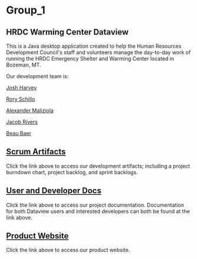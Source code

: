 # Group_1
## HRDC Warming Center Dataview

This is a Java desktop application created to help the Human Resources Development Council's
staff and volunteers manage the day-to-day work of running the HRDC Emergency Shelter and Warming Center 
located in Bozeman, MT.

Our development team is:

[Josh Harvey](https://github.com/DrDisturbance) 

[Rory Schillo](https://github.com/Slenderslayer88)

[Alexander Maliziola](https://github.com/alex-maliziola)

[Jacob Rivers](https://github.com/SejongKadonk)

[Beau Baer](https://github.com/beau101023)

## [Scrum Artifacts](https://docs.google.com/spreadsheets/d/1Oyx7-2_0yhPrCHu9osiuxcJzwANCnDAiDX2WRpGd_wk/edit?usp=sharing)
Click the link above to access our development artifacts; 
including a project burndown chart, project backlog, and sprint backlogs.
## [User and Developer Docs](https://docs.google.com/document/d/1NFg2_1X0lsAy_qRDhNyk6lcxtxBhPvKlntXFOtWWhFw/edit?usp=sharing)
Click the link above to access our project documentation. 
Documentation for both Dataview users and interested developers can both be found at the link above.
## [Product Website](https://423s24.github.io/Group_1/)
Click the link above to access our product website.
